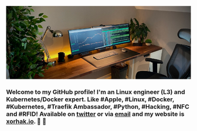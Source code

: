<img src="https://raw.githubusercontent.com/djerfy/djerfy/master/assets/background_3.jpg">

### Welcome to my GitHub profile! I'm an Linux engineer (L3) and Kubernetes/Docker expert. Like #Apple, #Linux, #Docker, #Kubernetes, #Traefik Ambassador, #Python, #Hacking, #NFC and #RFID! Available on [twitter](https://twitter.com/djerfy) or via [email](mailto:djerfy@gmail.com) and my website is [xorhak.io](https://xorhak.io). 🌱 🚀
